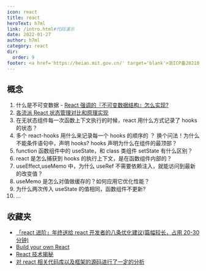 ```yaml
---
icon: react
title: react
heroText: h7ml
link: /intro.html#代码演示
date: 2022-01-27
author: h7ml
category: react
dir:
  order: 9
footer: <a href='https://beian.mit.gov.cn/' target='blank'>浙ICP备2021037683号-2</a>MIT Licensed | Copyright © 2022-present h7ml
---
```


## 概念

1. 什么是不可变数据 - [React 强调的『不可变数据结构』怎么实现?](https://juejin.cn/post/6844903859618332680)
2. [各流派 React 状态管理对比和原理实现](https://juejin.cn/post/6990162313256894471)
3. 在无状态组件每一次函数上下文执行的时候，react 用什么方式记录了 hooks 的状态？
4. 多个 react-hooks 用什么来记录每一个 hooks 的顺序的 ？ 换个问法！为什么不能条件语句中，声明 hooks? hooks 声明为什么在组件的最顶部？
5. function 函数组件中的 useState，和 class 类组件 setState 有什么区别？
6. react 是怎么捕获到 hooks 的执行上下文，是在函数组件内部的？
7. useEffect,useMemo 中，为什么 useRef 不需要依赖注入，就能访问到最新的改变值？
8. useMemo 是怎么对值做缓存的？如何应用它优化性能？
9. 为什么两次传入 useState 的值相同，函数组件不更新?
10. ...

## 收藏夹

- [「react 进阶」年终送给 react 开发者的八条优化建议(篇幅较长，占用 20-30 分钟)](https://juejin.cn/post/6908895801116721160)
- [Build your own React](https://pomb.us/build-your-own-react/)
- [React 技术揭秘](https://react.iamkasong.com/me.html)
- [对 react 相关代码库以及框架的源码进行了一定的分析](https://github.com/BUPTlhuanyu/ReactNote)
